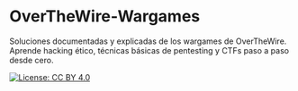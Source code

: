 # OverTheWire-Wargames
Soluciones documentadas y explicadas de los wargames de OverTheWire. Aprende hacking ético, técnicas básicas de pentesting y CTFs paso a paso desde cero.

[![License: CC BY 4.0](https://img.shields.io/badge/License-CC%20BY%204.0-lightgrey.svg)](https://creativecommons.org/licenses/by/4.0/)
